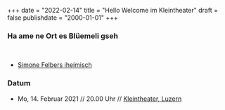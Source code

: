 ﻿﻿﻿+++
date = "2022-02-14"
title = "Hello Welcome im Kleintheater"
draft = false
publishdate = "2000-01-01"
+++

### Ha ame ne Ort es Blüemeli gseh

<br>

* [Simone Felbers iheimisch](https://simonefelbersiheimisch.ch/)


### Datum

* Mo, 14. Februar 2021 // 20.00 Uhr // [Kleintheater, Luzern](https://www.kleintheater.ch/programm#event-10988-hellowelcome)
